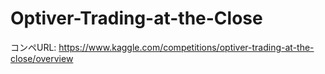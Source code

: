 # Optiver-Trading-at-the-Close
コンペURL: <https://www.kaggle.com/competitions/optiver-trading-at-the-close/overview>
